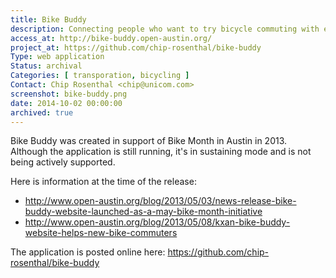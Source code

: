 ```yaml
---
title: Bike Buddy
description: Connecting people who want to try bicycle commuting with experienced bicycle commuters who want to help. A May 2013 Austin Bike Month initiative.
access_at: http://bike-buddy.open-austin.org/
project_at: https://github.com/chip-rosenthal/bike-buddy
Type: web application
Status: archival
Categories: [ transporation, bicycling ]
Contact: Chip Rosenthal <chip@unicom.com>
screenshot: bike-buddy.png
date: 2014-10-02 00:00:00
archived: true  
---
```


Bike Buddy was created in support of Bike Month in Austin in 2013. Although the application is still running, it's in sustaining mode and is not being actively supported.

Here is information at the time of the release:
- http://www.open-austin.org/blog/2013/05/03/news-release-bike-buddy-website-launched-as-a-may-bike-month-initiative
- http://www.open-austin.org/blog/2013/05/08/kxan-bike-buddy-website-helps-new-bike-commuters

The application is posted online here:
https://github.com/chip-rosenthal/bike-buddy
